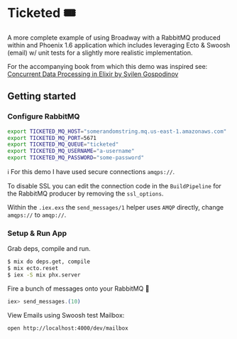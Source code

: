 # Ticketed  🎟 

A more complete example of using Broadway with a RabbitMQ produced within and Phoenix 1.6 
application which includes leveraging Ecto & Swoosh (email) w/ unit tests for a slightly 
more realistic implementation.

For the accompanying book from which this demo was inspired see:
[Concurrent Data Processing in Elixir by Svilen Gospodinov](https://pragprog.com/titles/sgdpelixir/concurrent-data-processing-in-elixir/)

## Getting started

### Configure RabbitMQ

```bash
export TICKETED_MQ_HOST="somerandomstring.mq.us-east-1.amazonaws.com"
export TICKETED_MQ_PORT=5671
export TICKETED_MQ_QUEUE="ticketed"
export TICKETED_MQ_USERNAME="a-username"
export TICKETED_MQ_PASSWORD="some-password"
```

ℹ️  For this demo I have used secure connections `amqps://`.


To disable SSL you can edit the connection code in the `BuildPipeline` 
for the RabbitMQ producer by removing the `ssl_options`.

Within the `.iex.exs` the `send_messages/1` helper uses `AMQP` directly, 
change `amqps://` to `amqp://`.

### Setup & Run App

Grab deps, compile and run.
``` sh
$ mix do deps.get, compile
$ mix ecto.reset
$ iex -S mix phx.server
```

Fire a bunch of messages onto your RabbitMQ 🐰
```elixir
iex> send_messages.(10)
```

View Emails using Swoosh test Mailbox:
```bash
open http://localhost:4000/dev/mailbox
```
